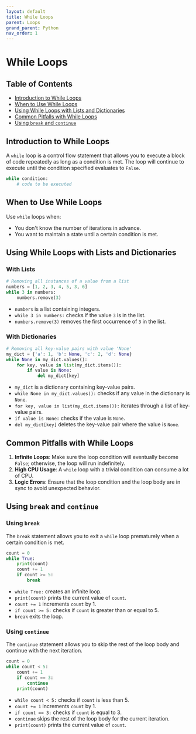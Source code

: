 ```yaml
---
layout: default
title: While Loops
parent: Loops
grand_parent: Python
nav_order: 1
---
```


# While Loops

## Table of Contents

- [Introduction to While Loops](#introduction-to-while-loops)
- [When to Use While Loops](#when-to-use-while-loops)
- [Using While Loops with Lists and Dictionaries](#using-while-loops-with-lists-and-dictionaries)
- [Common Pitfalls with While Loops](#common-pitfalls-with-while-loops)
- [Using `break` and `continue`](#using-break-and-continue)

## Introduction to While Loops

A `while` loop is a control flow statement that allows you to execute a block of code repeatedly as long as a condition is met. The loop will continue to execute until the condition specified evaluates to `False`.

```python
while condition:
    # code to be executed
```

## When to Use While Loops

Use `while` loops when:

- You don't know the number of iterations in advance.
- You want to maintain a state until a certain condition is met.

## Using While Loops with Lists and Dictionaries

### With Lists

```python
# Removing all instances of a value from a list
numbers = [1, 2, 3, 4, 5, 3, 6]
while 3 in numbers:
    numbers.remove(3)
```

- `numbers` is a list containing integers.
- `while 3 in numbers:` checks if the value `3` is in the list.
- `numbers.remove(3)` removes the first occurrence of `3` in the list.

### With Dictionaries

```python
# Removing all key-value pairs with value 'None'
my_dict = {'a': 1, 'b': None, 'c': 2, 'd': None}
while None in my_dict.values():
    for key, value in list(my_dict.items()):
        if value is None:
            del my_dict[key]
```

- `my_dict` is a dictionary containing key-value pairs.
- `while None in my_dict.values():` checks if any value in the dictionary is `None`.
- `for key, value in list(my_dict.items()):` iterates through a list of key-value pairs.
- `if value is None:` checks if the value is `None`.
- `del my_dict[key]` deletes the key-value pair where the value is `None`.

## Common Pitfalls with While Loops

1. **Infinite Loops**: Make sure the loop condition will eventually become `False`; otherwise, the loop will run indefinitely.
2. **High CPU Usage**: A `while` loop with a trivial condition can consume a lot of CPU.
3. **Logic Errors**: Ensure that the loop condition and the loop body are in sync to avoid unexpected behavior.

## Using `break` and `continue`

### Using `break`

The `break` statement allows you to exit a `while` loop prematurely when a certain condition is met.

```python
count = 0
while True:
    print(count)
    count += 1
    if count >= 5:
        break
```

- `while True:` creates an infinite loop.
- `print(count)` prints the current value of `count`.
- `count += 1` increments `count` by 1.
- `if count >= 5:` checks if `count` is greater than or equal to 5.
- `break` exits the loop.

### Using `continue`

The `continue` statement allows you to skip the rest of the loop body and continue with the next iteration.

```python
count = 0
while count < 5:
    count += 1
    if count == 3:
        continue
    print(count)
```

- `while count < 5:` checks if `count` is less than 5.
- `count += 1` increments `count` by 1.
- `if count == 3:` checks if `count` is equal to 3.
- `continue` skips the rest of the loop body for the current iteration.
- `print(count)` prints the current value of `count`.
